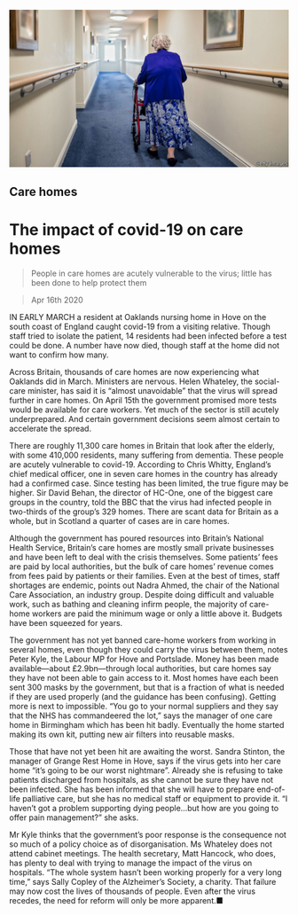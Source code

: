 ![](./images/20200418_BRP006_0.jpg)

## Care homes

# The impact of covid-19 on care homes

> People in care homes are acutely vulnerable to the virus; little has been done to help protect them

> Apr 16th 2020

IN EARLY MARCH a resident at Oaklands nursing home in Hove on the south coast of England caught covid-19 from a visiting relative. Though staff tried to isolate the patient, 14 residents had been infected before a test could be done. A number have now died, though staff at the home did not want to confirm how many.

Across Britain, thousands of care homes are now experiencing what Oaklands did in March. Ministers are nervous. Helen Whateley, the social-care minister, has said it is “almost unavoidable” that the virus will spread further in care homes. On April 15th the government promised more tests would be available for care workers. Yet much of the sector is still acutely underprepared. And certain government decisions seem almost certain to accelerate the spread.

There are roughly 11,300 care homes in Britain that look after the elderly, with some 410,000 residents, many suffering from dementia. These people are acutely vulnerable to covid-19. According to Chris Whitty, England’s chief medical officer, one in seven care homes in the country has already had a confirmed case. Since testing has been limited, the true figure may be higher. Sir David Behan, the director of HC-One, one of the biggest care groups in the country, told the BBC that the virus had infected people in two-thirds of the group’s 329 homes. There are scant data for Britain as a whole, but in Scotland a quarter of cases are in care homes.

Although the government has poured resources into Britain’s National Health Service, Britain’s care homes are mostly small private businesses and have been left to deal with the crisis themselves. Some patients’ fees are paid by local authorities, but the bulk of care homes’ revenue comes from fees paid by patients or their families. Even at the best of times, staff shortages are endemic, points out Nadra Ahmed, the chair of the National Care Association, an industry group. Despite doing difficult and valuable work, such as bathing and cleaning infirm people, the majority of care-home workers are paid the minimum wage or only a little above it. Budgets have been squeezed for years.

The government has not yet banned care-home workers from working in several homes, even though they could carry the virus between them, notes Peter Kyle, the Labour MP for Hove and Portslade. Money has been made available—about £2.9bn—through local authorities, but care homes say they have not been able to gain access to it. Most homes have each been sent 300 masks by the government, but that is a fraction of what is needed if they are used properly (and the guidance has been confusing). Getting more is next to impossible. “You go to your normal suppliers and they say that the NHS has commandeered the lot,” says the manager of one care home in Birmingham which has been hit badly. Eventually the home started making its own kit, putting new air filters into reusable masks.

Those that have not yet been hit are awaiting the worst. Sandra Stinton, the manager of Grange Rest Home in Hove, says if the virus gets into her care home “it’s going to be our worst nightmare”. Already she is refusing to take patients discharged from hospitals, as she cannot be sure they have not been infected. She has been informed that she will have to prepare end-of-life palliative care, but she has no medical staff or equipment to provide it. “I haven’t got a problem supporting dying people…but how are you going to offer pain management?” she asks.

Mr Kyle thinks that the government’s poor response is the consequence not so much of a policy choice as of disorganisation. Ms Whateley does not attend cabinet meetings. The health secretary, Matt Hancock, who does, has plenty to deal with trying to manage the impact of the virus on hospitals. “The whole system hasn’t been working properly for a very long time,” says Sally Copley of the Alzheimer’s Society, a charity. That failure may now cost the lives of thousands of people. Even after the virus recedes, the need for reform will only be more apparent.■